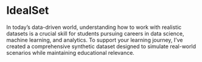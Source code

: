 # IdealSet
In today’s data-driven world, understanding how to work with realistic datasets is a crucial skill for students pursuing careers in data science, machine learning, and analytics. To support your learning journey, I’ve created a comprehensive synthetic dataset designed to simulate real-world scenarios while maintaining educational relevance.
